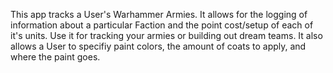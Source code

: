 This app tracks a User's Warhammer Armies. It allows for the logging of information about a particular Faction and the point cost/setup of each of it's units. Use it for tracking your armies or building out dream teams. It also allows a User to specifiy paint colors, the amount of coats to apply, and where the paint goes.